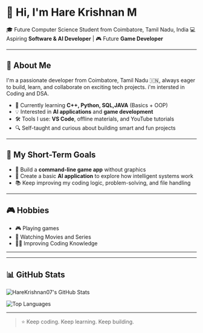 # 👋 Hi, I'm Hare Krishnan M

🎓 Future Computer Science Student from Coimbatore, Tamil Nadu, India 
💻 Aspiring **Software & AI Developer** | 🎮 Future **Game Developer**

---

## 🚀 About Me

I'm a passionate developer from Coimbatore, Tamil Nadu 🇮🇳, always eager to build, learn, and collaborate on exciting tech projects.
i'm intersted in Coding and DSA.

- 🧠 Currently learning **C++, Python, SQL,JAVA** (Basics + OOP)
- 💡 Interested in **AI applications** and **game development**
- 🛠️ Tools I use: **VS Code**, offline materials, and YouTube tutorials
- 🔍 Self-taught and curious about building smart and fun projects

---

## 📌 My Short-Term Goals

- 🔨 Build a **command-line game app** without graphics  
- 🧠 Create a basic **AI application** to explore how intelligent systems work  
- 📚 Keep improving my coding logic, problem-solving, and file handling

---

## 🎮 Hobbies

- 🎮 Playing games  
- 🍿 Watching Movies and Series  
- 👨‍💻 Improving Coding Knowledge

---

---

## 📊 GitHub Stats

![HareKrishnan07's GitHub Stats](https://github-readme-stats.vercel.app/api?username=HareKrishnan07&show_icons=true&theme=radical)

![Top Languages](https://github-readme-stats.vercel.app/api/top-langs/?username=HareKrishnan07&layout=compact&theme=radical)

---


> ⭐️ Keep coding. Keep learning. Keep building.
